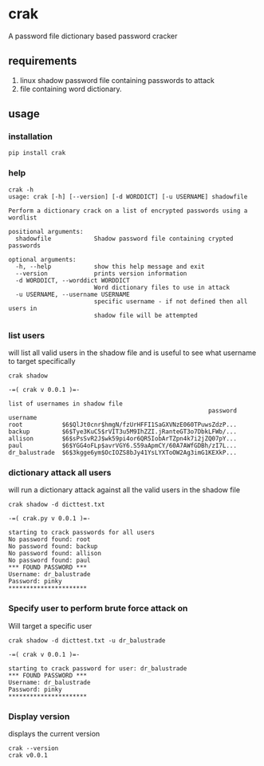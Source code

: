 # crak

A password file dictionary based password cracker

## requirements

1. linux shadow password file containing passwords to attack
2. file containing word dictionary.

## usage

### installation

`pip install crak`

### help

```
crak -h
usage: crak [-h] [--version] [-d WORDDICT] [-u USERNAME] shadowfile

Perform a dictionary crack on a list of encrypted passwords using a wordlist

positional arguments:
  shadowfile            Shadow password file containing crypted passwords

optional arguments:
  -h, --help            show this help message and exit
  --version             prints version information
  -d WORDDICT, --worddict WORDDICT
                        Word dictionary files to use in attack
  -u USERNAME, --username USERNAME
                        specific username - if not defined then all users in
                        shadow file will be attempted
```

### list users

will list all valid users in the shadow file and is useful to see what username to target specifically

```
crak shadow 

-=( crak v 0.0.1 )=-

list of usernames in shadow file
                                                        password
username                                                        
root           $6$QlJt0cnr$hmgN/fzUrHFFI1SaGXVNzE060TPuwsZdzP...
backup         $6$Tye3KuC5$rVIT3u5M9IhZZI.jRanteGT3o7DbkLFWb/...
allison        $6$sPsSvR2J$wk59pi4or6QR5IobArTZpn4k7i2jZQ07pY...
paul           $6$YGG4oFLp$avrVGY6.S59aApmCY/60A7AWfGDBh/zI7L...
dr_balustrade  $6$3kgge6ym$OcIOZS8bJy41YsLYXToOW2Ag3imG1KEXkP...
```

### dictionary attack all users

will run a dictionary attack against all the valid users in the shadow file

```
crak shadow -d dicttest.txt

-=( crak.py v 0.0.1 )=-

starting to crack passwords for all users
No password found: root
No password found: backup
No password found: allison
No password found: paul
*** FOUND PASSWORD ***
Username: dr_balustrade
Password: pinky
**********************
```

### Specify user to perform brute force attack on

Will target a specific user

```
crak shadow -d dicttest.txt -u dr_balustrade

-=( crak v 0.0.1 )=-

starting to crack password for user: dr_balustrade
*** FOUND PASSWORD ***
Username: dr_balustrade
Password: pinky
**********************
```

### Display version

displays the current version

```
crak --version
crak v0.0.1
```
